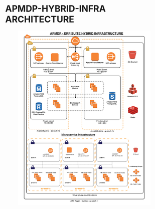 # APMDP-HYBRID-INFRA ARCHITECTURE

<figure><img src="../../../.gitbook/assets/image (117).png" alt=""><figcaption></figcaption></figure>
